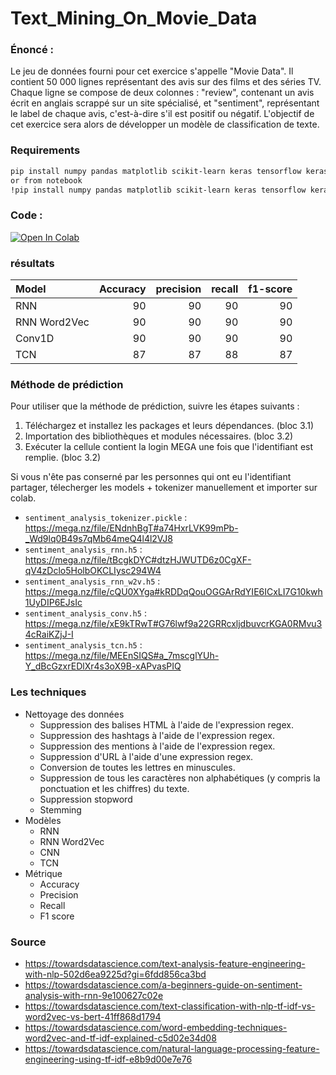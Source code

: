 # Text_Mining_On_Movie_Data

### Énoncé :
Le jeu de données fourni pour cet exercice s'appelle "Movie Data". Il
contient 50 000 lignes représentant des avis sur des films et des séries TV.
Chaque ligne se compose de deux colonnes : "review", contenant un avis
écrit en anglais scrappé sur un site spécialisé, et "sentiment", représentant
le label de chaque avis, c'est-à-dire s'il est positif ou négatif. L'objectif de
cet exercice sera alors de développer un modèle de classification de texte.

### Requirements
```bash
pip install numpy pandas matplotlib scikit-learn keras tensorflow keras-tcn mega.py
or from notebook
!pip install numpy pandas matplotlib scikit-learn keras tensorflow keras-tcn mega.py
```

### Code :

<a target="_blank" href="https://colab.research.google.com/github/pthavarasa/Text_Mining_On_Movie_Data/blob/main/Classification_de_texte.ipynb">
  <img src="https://colab.research.google.com/assets/colab-badge.svg" alt="Open In Colab"/>
</a>

### résultats
| Model | Accuracy | precision | recall | f1-score |
| :- | -: | -: | -: | -: |
| RNN | 90 | 90 | 90 | 90
| RNN Word2Vec | 90 | 90 | 90| 90
| Conv1D | 90 | 90 | 90 | 90
| TCN | 87 | 87 | 88 | 87

### Méthode de prédiction
Pour utiliser que la méthode de prédiction, suivre les étapes suivants :

1. Téléchargez et installez les packages et leurs dépendances. (bloc 3.1)
2. Importation des bibliothèques et modules nécessaires. (bloc 3.2)
3. Exécuter la cellule contient la login MEGA une fois que l'identifiant est remplie. (bloc 3.2)

Si vous n'ête pas conserné par les personnes qui ont eu l'identifiant partager, télecherger les models + tokenizer manuellement et importer sur colab.

* `sentiment_analysis_tokenizer.pickle` : https://mega.nz/file/ENdnhBgT#a74HxrLVK99mPb-_Wd9lq0B49s7qMb64meQ4l4l2VJ8
* `sentiment_analysis_rnn.h5` : https://mega.nz/file/tBcgkDYC#dtzHJWUTD6z0CgXF-qV4zDclo5HolbOKCLIysc294W4
* `sentiment_analysis_rnn_w2v.h5` : https://mega.nz/file/cQU0XYga#kRDDqQouOGGArRdYIE6ICxLI7G10kwh1UyDIP6EJsIc
* `sentiment_analysis_conv.h5` : https://mega.nz/file/xE9kTRwT#G76lwf9a22GRRcxljdbuvcrKGA0RMvu34cRaiKZjJ-I
* `sentiment_analysis_tcn.h5` : https://mega.nz/file/MEEnSIQS#a_7mscglYUh-Y_dBcGzxrEDlXr4s3oX9B-xAPvasPIQ

### Les techniques
- Nettoyage des données
  - Suppression des balises HTML à l'aide de l'expression regex.
  - Suppression des hashtags à l'aide de l'expression regex.
  - Suppression des mentions à l'aide de l'expression regex.
  - Suppression d'URL à l'aide d'une expression regex.
  - Conversion de toutes les lettres en minuscules.
  - Suppression de tous les caractères non alphabétiques (y compris la ponctuation et les chiffres) du texte.
  - Suppression stopword
  - Stemming
- Modèles
  - RNN
  - RNN Word2Vec
  - CNN
  - TCN
- Métrique
  - Accuracy
  - Precision
  - Recall
  - F1 score

### Source
* https://towardsdatascience.com/text-analysis-feature-engineering-with-nlp-502d6ea9225d?gi=6fdd856ca3bd
* https://towardsdatascience.com/a-beginners-guide-on-sentiment-analysis-with-rnn-9e100627c02e
* https://towardsdatascience.com/text-classification-with-nlp-tf-idf-vs-word2vec-vs-bert-41ff868d1794
* https://towardsdatascience.com/word-embedding-techniques-word2vec-and-tf-idf-explained-c5d02e34d08
* https://towardsdatascience.com/natural-language-processing-feature-engineering-using-tf-idf-e8b9d00e7e76
